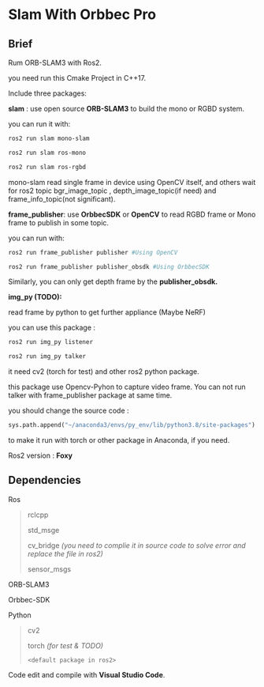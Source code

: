 # Slam With Orbbec Pro

## Brief

Rum ORB-SLAM3 with Ros2.

you need run this Cmake Project in C++17.

Include three packages:

**slam** : use open source **ORB-SLAM3** to build the mono or RGBD system.

you can run it with:

```bash
ros2 run slam mono-slam
```

```bash
ros2 run slam ros-mono
```

```bash
ros2 run slam ros-rgbd
```

mono-slam read single frame in device using OpenCV itself, and others wait for ros2 topic bgr_image_topic , depth_image_topic(if need) and frame_info_topic(not significant).

**frame_publisher**: use **OrbbecSDK** or **OpenCV** to read RGBD frame or Mono frame to publish in some topic.

you can run with:

```bash
ros2 run frame_publisher publisher #Using OpenCV
```

```bash
ros2 run frame_publisher publisher_obsdk #Using OrbbecSDK
```

Similarly, you can only get depth frame by the **publisher_obsdk.**

**img_py (TODO):**

read frame by python to get further appliance (Maybe NeRF)

you can use this package :

```bash
ros2 run img_py listener
```

```bash
ros2 run img_py talker
```

it need cv2 (torch for test) and other ros2 python package.

this package use Opencv-Pyhon to capture video frame. You can not run talker with frame_publisher package at same time.

you should change the source code :

```python
sys.path.append("~/anaconda3/envs/py_env/lib/python3.8/site-packages")
```

to make it run with torch or other package in Anaconda, if you need.

Ros2 version : **Foxy**

## Dependencies

Ros

> rclcpp
>
> std_msge
>
> cv_bridge *(you need to complie it in source code to solve error and replace the file in ros2)*
>
> sensor_msgs

ORB-SLAM3

Orbbec-SDK

Python

> cv2
>
> torch *(for test & TODO)*
>
> `<default package in ros2>`

Code edit and compile with **Visual Studio Code**.
